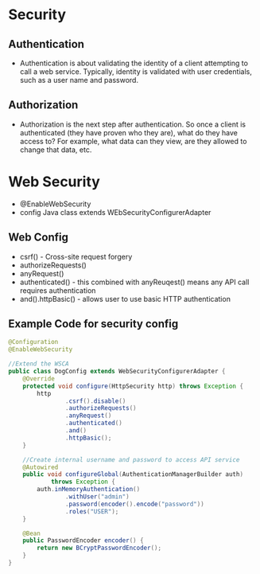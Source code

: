 # Security

## Authentication
- Authentication is about validating the identity of a client attempting to call a web service. Typically, identity is validated with user credentials, such as a user name and password.

## Authorization
- Authorization is the next step after authentication. So once a client is authenticated (they have proven who they are), what do they have access to? For example, what data can they view, are they allowed to change that data, etc.

# Web Security
- @EnableWebSecurity
- config Java class extends WEbSecurityConfigurerAdapter

## Web Config
- csrf() - Cross-site request forgery
- authorizeRequests()
- anyRequest()
- authenticated() - this combined with anyReuqest() means any API call requires authentication
- and().httpBasic() - allows user to use basic HTTP authentication

## Example Code for security config
```java
@Configuration
@EnableWebSecurity

//Extend the WSCA
public class DogConfig extends WebSecurityConfigurerAdapter {
    @Override
    protected void configure(HttpSecurity http) throws Exception {
        http
                .csrf().disable()
                .authorizeRequests()
                .anyRequest()
                .authenticated()
                .and()
                .httpBasic();
    }

    //Create internal username and password to access API service
    @Autowired
    public void configureGlobal(AuthenticationManagerBuilder auth)
            throws Exception {
        auth.inMemoryAuthentication()
                .withUser("admin")
                .password(encoder().encode("password"))
                .roles("USER");
    }

    @Bean
    public PasswordEncoder encoder() {
        return new BCryptPasswordEncoder();
    }
}
```
